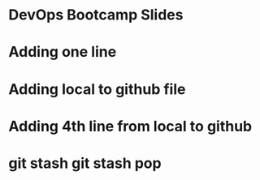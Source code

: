 # DevOps Bootcamp Slides
# Adding one line
# Adding local to github file
# Adding 4th line from local to github
# git stash git stash pop